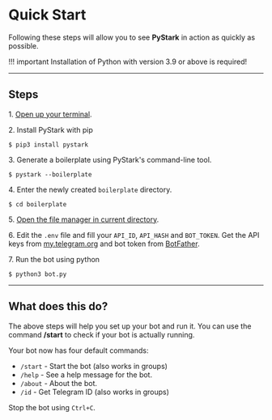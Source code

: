 # Quick Start

Following these steps will allow you to see **PyStark** in action as quickly as possible.

!!! important
    Installation of Python with version 3.9 or above is required!

---

## Steps

1\. [Open up your terminal](/meta/faqs#terminal).

2\. Install PyStark with pip

```shell
$ pip3 install pystark
```

3\. Generate a boilerplate using PyStark's command-line tool.

```shell
$ pystark --boilerplate
```

4\. Enter the newly created `boilerplate` directory.

```shell
$ cd boilerplate
```

5\. [Open the file manager in current directory](/meta/faqs#file-manager).

6\. Edit the ``.env`` file and fill your `API_ID`, `API_HASH` and `BOT_TOKEN`. Get the API keys from [my.telegram.org](https://my.telegram.org) and bot token from [BotFather](https://telegram.me/BotFather).

7\. Run the bot using python

```shell
$ python3 bot.py
```

---

## What does this do?

The above steps will help you set up your bot and run it. You can use the command **/start** to check if your bot is actually running.

Your bot now has four default commands:

- `/start` - Start the bot (also works in groups)
- `/help` - See a help message for the bot.
- `/about` - About the bot.
- `/id` - Get Telegram ID (also works in groups)


Stop the bot using `Ctrl+C`.
